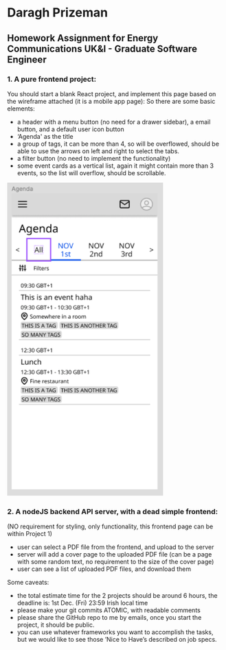# Daragh Prizeman
## Homework Assignment for Energy Communications UK&I - Graduate Software Engineer

### 1. A pure frontend project:

You should start a blank React project, and implement this page based on the wireframe attached (it is a mobile app page):
So there are some basic elements:
 - a header with a menu button (no need for a drawer sidebar), a email button, and a default user icon button
 - ‘Agenda' as the title
 - a group of tags, it can be more than 4, so will be overflowed, should be able to use the arrows on left and right to select the tabs.
 - a filter button (no need to implement the functionality)
 - some event cards as a vertical list, again it might contain more than 3 events, so the list will overflow, should be scrollable.

![Assignment-1 Reference Image](./assignment-energy-communications.png?raw=true "Assignment-1 Reference Image")

### 2. A nodeJS backend API server, with a dead simple frontend:
(NO requirement for styling, only functionality, this frontend page can be within Project 1)

 - user can select a PDF file from the frontend, and upload to the server
 - server will add a cover page to the uploaded PDF file (can be a page with some random text, no requirement to the size of the cover page)
 - user can see a list of uploaded PDF files, and download them

Some caveats:

- the total estimate time for the 2 projects should be around 6 hours, the deadline is: 1st Dec. (Fri) 23:59 Irish local time
- please make your git commits ATOMIC, with readable comments
- please share the GitHub repo to me by emails, once you start the project, it should be public.
- you can use whatever frameworks you want to accomplish the tasks, but we would like to see those ’Nice to Have’s described on job specs.